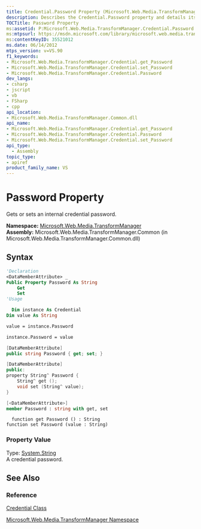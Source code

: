 ```yaml
---
title: Credential.Password Property (Microsoft.Web.Media.TransformManager)
description: Describes the Credential.Password property and details its namespace, assembly, syntax, and property value.
TOCTitle: Password Property
ms:assetid: P:Microsoft.Web.Media.TransformManager.Credential.Password
ms:mtpsurl: https://msdn.microsoft.com/library/microsoft.web.media.transformmanager.credential.password(v=VS.90)
ms:contentKeyID: 35521012
ms.date: 06/14/2012
mtps_version: v=VS.90
f1_keywords:
- Microsoft.Web.Media.TransformManager.Credential.get_Password
- Microsoft.Web.Media.TransformManager.Credential.set_Password
- Microsoft.Web.Media.TransformManager.Credential.Password
dev_langs:
- csharp
- jscript
- vb
- FSharp
- cpp
api_location:
- Microsoft.Web.Media.TransformManager.Common.dll
api_name:
- Microsoft.Web.Media.TransformManager.Credential.get_Password
- Microsoft.Web.Media.TransformManager.Credential.Password
- Microsoft.Web.Media.TransformManager.Credential.set_Password
api_type:
  - Assembly
topic_type:
- apiref
product_family_name: VS
---
```


# Password Property

Gets or sets an internal credential password.

**Namespace:**  [Microsoft.Web.Media.TransformManager](microsoft-web-media-transformmanager-namespace.md)  
**Assembly:**  Microsoft.Web.Media.TransformManager.Common (in Microsoft.Web.Media.TransformManager.Common.dll)

## Syntax

```vb
'Declaration
<DataMemberAttribute> _
Public Property Password As String
    Get
    Set
'Usage

  Dim instance As Credential
Dim value As String

value = instance.Password

instance.Password = value
```

```csharp
[DataMemberAttribute]
public string Password { get; set; }
```

```cpp
[DataMemberAttribute]
public:
property String^ Password {
    String^ get ();
    void set (String^ value);
}
```

``` fsharp
[<DataMemberAttribute>]
member Password : string with get, set
```

```jscript
  function get Password () : String
function set Password (value : String)
```

### Property Value

Type: [System.String](https://msdn.microsoft.com/library/s1wwdcbf)  
A credential password.  

## See Also

### Reference

[Credential Class](credential-class-microsoft-web-media-transformmanager.md)

[Microsoft.Web.Media.TransformManager Namespace](microsoft-web-media-transformmanager-namespace.md)
